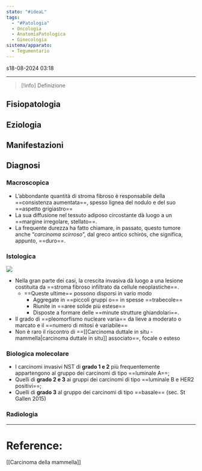 ```yaml
---
stato: "#ideaL"
tags:
  - "#Patologia"
  - Oncologia
  - AnatomiaPatologica
  - Ginecologia
sistema/apparato:
  - Tegumentario
---
```

s18-08-2024 03:18

--- 

>[!info] Definizione
>

## Fisiopatologia
## Eziologia

## Manifestazioni

## Diagnosi
### Macroscopica
- L’abbondante quantità di stroma fibroso è responsabile della ==consistenza aumentata==, spesso lignea del nodulo e del suo ==aspetto grigiastro==
- La sua diffusione nel tessuto adiposo circostante dà luogo a un ==margine irregolare, stellato==. 
- La frequente durezza ha fatto chiamare, in passato, questo tumore anche “*carcinoma scirroso*”, dal greco antico schiròs, che significa, appunto, ==duro==.
### Istologica
![](https://i.imgur.com/ZvVJWRa.png)
- Nella gran parte dei casi, la crescita invasiva dà luogo a una lesione costituita da ==stroma fibroso infiltrato da cellule neoplastiche==.
	- ==Queste ultime== possono disporsi in vario modo
		- Aggregate in ==piccoli gruppi o== in spesse ==trabecole==
		- Riunite in ==aree solide più estese==
		- Disposte a formare delle ==minute strutture ghiandolari==.
- Il grado di ==pleomorfismo nucleare varia== da lieve a moderato o marcato e il ==numero di mitosi è variabile==
- Non è raro il riscontro di ==[[Carcinoma duttale in situ - mammella|carcinoma duttale in situ]] associato==, focale o esteso 
### Biologica molecolare
- I carcinomi invasivi NST di **grado 1 e 2** più frequentemente appartengono al gruppo dei carcinomi di tipo ==luminale A==;
- Quelli di **grado 2 e 3** ai gruppi dei carcinomi di tipo ==luminale B e HER2 positivi==; 
- Quelli di **grado 3** al gruppo dei carcinomi di tipo ==basale== (sec. St Gallen 2015)
### Radiologia















--- 
# Reference: 
[[Carcinoma della mammella]]